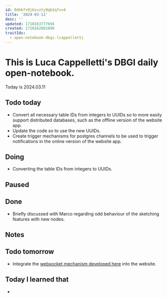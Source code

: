 ```yaml
---
id: 0dkbfv9jbivzty9qb2qfvv4
title: '2024-03-11'
desc: ''
updated: 1710163777694
created: 1710162882890
traitIds:
  - open-notebook-dbgi-lcappelletti
---
```



# This is Luca Cappelletti's DBGI daily open-notebook.

Today is 2024.03.11

## Todo today

* Convert all necessary table IDs from integers to UUIDs so to more easily support distributed databases, such as the offline version of the website app.
* Update the code so to use the new UUIDs.
* Create trigger mechanisms for postgres channels to be used to trigger notifications in the online version of the website app.

## Doing

* Converting the table IDs from integers to UUIDs.

## Paused

## Done

* Briefly discussed with Marco regarding odd behaviour of the sketching features with new nodes.

## Notes

## Todo tomorrow

* Integrate the [websocket mechanism developed here](https://github.com/LucaCappelletti94/actix_yew_websockets) into the website.

###
###
###


## Today I learned that

-